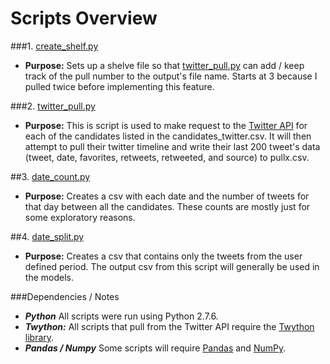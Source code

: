 Scripts Overview
======
###1. [create_shelf.py](https://github.com/smortime/Honors_Thesis/blob/master/scripts/create_shelf.py)
- **Purpose:** Sets up a shelve file so that [twitter_pull.py](https://github.com/smortime/Honors_Thesis/blob/master/scripts/twitter_pull.py) can add / keep track of the pull number to the output's file name. Starts at 3 because I pulled twice before implementing this feature.

###2. [twitter_pull.py](https://github.com/smortime/Honors_Thesis/blob/master/scripts/twitter_pull.py)
- **Purpose:** This is script is used to make request to the [Twitter API](https://dev.twitter.com/rest/reference/get/statuses/user_timeline) for each of the candidates listed in the candidates_twitter.csv. It will then attempt to pull their twitter timeline and write their last 200 tweet's data (tweet, date, favorites, retweets, retweeted, and source) to pullx.csv.

##3. [date_count.py](https://github.com/smortime/Honors_Thesis/blob/master/scripts/date_count.py)
- **Purpose:** Creates a csv with each date and the number of tweets for that day between all the candidates. These counts are mostly just for some exploratory reasons.

##4. [date_split.py](https://github.com/smortime/Honors_Thesis/blob/master/scripts/date_split.py)
- **Purpose:** Creates a csv that contains only the tweets from the user defined period. The output csv from this script will generally be used in the models.

###Dependencies / Notes
- **_Python_** All scripts were run using Python 2.7.6.
- **_Twython:_** All scripts that pull from the Twitter API require the [Twython library](https://github.com/ryanmcgrath/twython).
- **_Pandas / Numpy_** Some scripts will require [Pandas](http://pandas.pydata.org/) and [NumPy](http://www.numpy.org/).
